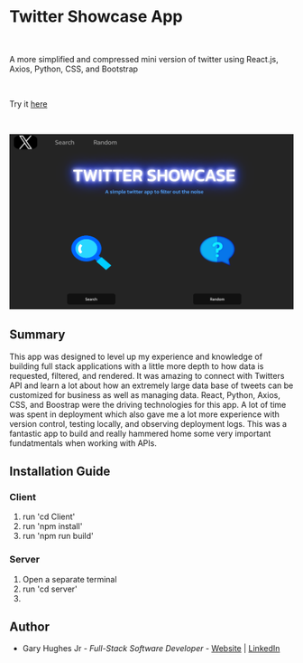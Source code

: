 # Twitter Showcase App

<br>

A more simplified and compressed mini version of twitter using React.js, Axios, Python, CSS, and Bootstrap

<br>

Try it [here](https://twitter-showcase-2prb.onrender.com)

<br>

![Image](./Client/readme-image.png)

## Summary

This app was designed to level up my experience and knowledge of building full stack applications with a little more depth to how data is requested, filtered, and rendered. It was amazing to connect with Twitters API and learn a lot about how an extremely large data base of tweets can be customized for business as well as managing data. React, Python, Axios, CSS, and Boostrap were the driving technologies for this app. A lot of time was spent in deployment which also gave me a lot more experience with version control, testing locally, and observing deployment logs. This was a fantastic app to build and really hammered home some very important fundatmentals when working with APIs.

## Installation Guide
### Client
1. run 'cd Client'
2. run 'npm install'
3. run 'npm run build'

### Server
1. Open a separate terminal
2. run 'cd server'
3. 

## Author

- Gary Hughes Jr - _Full-Stack Software Developer_ - [Website](https://garyhughesjr.netlify.app/) | [LinkedIn](https://www.linkedin.com/in/gary-hughes-jr-64925b229/)

